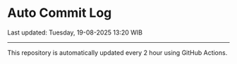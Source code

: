 # Auto Commit Log

Last updated: Tuesday, 19-08-2025 13:20 WIB

---

This repository is automatically updated every 2 hour using GitHub Actions.
